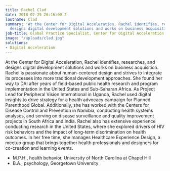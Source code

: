```yaml
---
title: Rachel Clad
date: 2018-07-25 20:16:00 Z
lastname: Clad
summary: 'At the Center for Digital Acceleration, Rachel identifies, researches, and
  designs digital development solutions and works on business acquisition. '
job-title: Global Practice Specialist, Center for Digital Acceleration
image: "/uploads/clad.jpg"
solutions:
- Digital Acceleration
---
```


At the Center for Digital Acceleration, Rachel identifies, researches, and designs digital development solutions and works on business acquisition. Rachel is passionate about human-centered design and strives to integrate its processes into more traditional development approaches. She found her way to DAI after years of field-based public health research and program implementation in the United States and Sub-Saharan Africa. As Project Lead for Peripheral Vision International in Uganda, Rachel used digital insights to drive strategy for a health advocacy campaign for Planned Parenthood Global. Additionally, she has worked with the Centers for Disease Control and Prevention in Namibia, conducting health systems analyses, and serving on disease surveillance and quality improvement projects in South Africa and India. Rachel also has extensive experience conducting research in the United States, where she explored drivers of HIV risk behaviors and the impact of long-term discrimination on health outcomes. In her free time, she manages Healthcare Experience Design, a meetup group that brings together health professionals and designers for co-creation and learning events.

* M.P.H., health behavior, University of North Carolina at Chapel Hill
* B.A., psychology, Georgetown University
